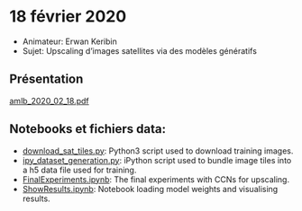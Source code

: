 # 18 février 2020
- Animateur: Erwan Keribin
- Sujet: Upscaling d’images satellites via des modèles
génératifs

## Présentation
[amlb_2020_02_18.pdf](https://github.com/amlb/amlb.github.io/blob/master/Sessions2019-2020/2020-02-18_Upscaling/amlb_2020_02_18.pdf)

## Notebooks et fichiers data:
- [download_sat_tiles.py](https://github.com/amlb/amlb.github.io/blob/master/Sessions2019-2020/2020-02-18_Upscaling/download_sat_tiles.py): Python3 script used to download training images.
- [ipy_dataset_generation.py](https://github.com/amlb/amlb.github.io/blob/master/Sessions2019-2020/2020-02-18_Upscaling/ipy_dataset_generation.py): iPython script used to bundle image tiles into a h5 data file used for training.
- [FinalExperiments.ipynb](https://github.com/amlb/amlb.github.io/blob/master/Sessions2019-2020/2020-02-18_Upscaling/FinalExperiments.ipynb): The final experiments with CCNs for upscaling.
- [ShowResults.ipynb](https://github.com/amlb/amlb.github.io/blob/master/Sessions2019-2020/2020-02-18_Upscaling/ShowResults.ipynb): Notebook loading model weights and visualising results.
